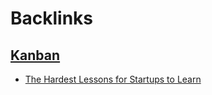 
# Backlinks
## [Kanban](<Kanban.md>)
- [The Hardest Lessons for Startups to Learn](<The Hardest Lessons for Startups to Learn.md>)

